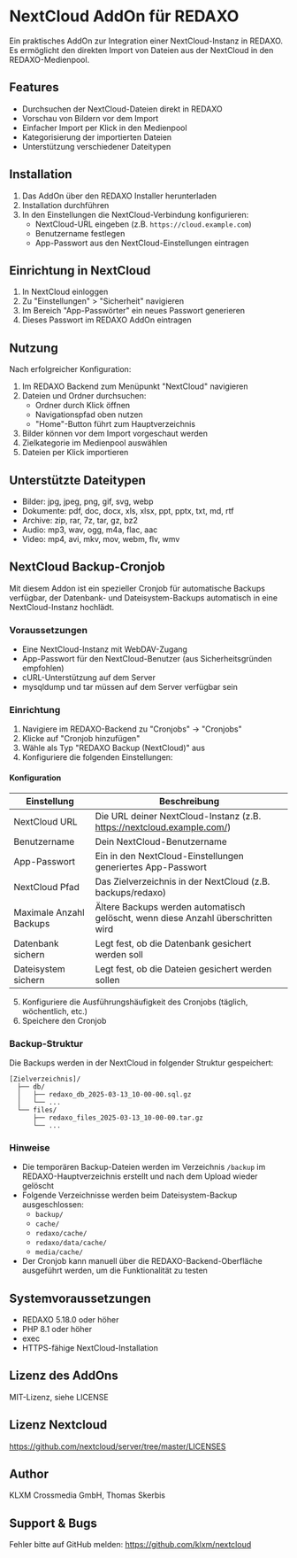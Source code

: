 # NextCloud AddOn für REDAXO

Ein praktisches AddOn zur Integration einer NextCloud-Instanz in REDAXO. Es ermöglicht den direkten Import von Dateien aus der NextCloud in den REDAXO-Medienpool.

## Features

- Durchsuchen der NextCloud-Dateien direkt in REDAXO
- Vorschau von Bildern vor dem Import
- Einfacher Import per Klick in den Medienpool
- Kategorisierung der importierten Dateien
- Unterstützung verschiedener Dateitypen

## Installation 

1. Das AddOn über den REDAXO Installer herunterladen
2. Installation durchführen
3. In den Einstellungen die NextCloud-Verbindung konfigurieren:
   - NextCloud-URL eingeben (z.B. `https://cloud.example.com`)
   - Benutzername festlegen
   - App-Passwort aus den NextCloud-Einstellungen eintragen

## Einrichtung in NextCloud

1. In NextCloud einloggen
2. Zu "Einstellungen" > "Sicherheit" navigieren
3. Im Bereich "App-Passwörter" ein neues Passwort generieren
4. Dieses Passwort im REDAXO AddOn eintragen

## Nutzung

Nach erfolgreicher Konfiguration:

1. Im REDAXO Backend zum Menüpunkt "NextCloud" navigieren
2. Dateien und Ordner durchsuchen:
   - Ordner durch Klick öffnen
   - Navigationspfad oben nutzen
   - "Home"-Button führt zum Hauptverzeichnis
3. Bilder können vor dem Import vorgeschaut werden
4. Zielkategorie im Medienpool auswählen
5. Dateien per Klick importieren

## Unterstützte Dateitypen

- Bilder: jpg, jpeg, png, gif, svg, webp
- Dokumente: pdf, doc, docx, xls, xlsx, ppt, pptx, txt, md, rtf
- Archive: zip, rar, 7z, tar, gz, bz2
- Audio: mp3, wav, ogg, m4a, flac, aac
- Video: mp4, avi, mkv, mov, webm, flv, wmv

## NextCloud Backup-Cronjob

Mit diesem Addon ist ein spezieller Cronjob für automatische Backups verfügbar, der Datenbank- und Dateisystem-Backups automatisch in eine NextCloud-Instanz hochlädt.

### Voraussetzungen

- Eine NextCloud-Instanz mit WebDAV-Zugang
- App-Passwort für den NextCloud-Benutzer (aus Sicherheitsgründen empfohlen)
- cURL-Unterstützung auf dem Server
- mysqldump und tar müssen auf dem Server verfügbar sein

### Einrichtung

1. Navigiere im REDAXO-Backend zu "Cronjobs" → "Cronjobs"
2. Klicke auf "Cronjob hinzufügen"
3. Wähle als Typ "REDAXO Backup (NextCloud)" aus
4. Konfiguriere die folgenden Einstellungen:

#### Konfiguration

| Einstellung | Beschreibung |
|-------------|--------------|
| NextCloud URL | Die URL deiner NextCloud-Instanz (z.B. https://nextcloud.example.com/) |
| Benutzername | Dein NextCloud-Benutzername |
| App-Passwort | Ein in den NextCloud-Einstellungen generiertes App-Passwort |
| NextCloud Pfad | Das Zielverzeichnis in der NextCloud (z.B. backups/redaxo) |
| Maximale Anzahl Backups | Ältere Backups werden automatisch gelöscht, wenn diese Anzahl überschritten wird |
| Datenbank sichern | Legt fest, ob die Datenbank gesichert werden soll |
| Dateisystem sichern | Legt fest, ob die Dateien gesichert werden sollen |

5. Konfiguriere die Ausführungshäufigkeit des Cronjobs (täglich, wöchentlich, etc.)
6. Speichere den Cronjob

### Backup-Struktur

Die Backups werden in der NextCloud in folgender Struktur gespeichert:

```
[Zielverzeichnis]/
  ├── db/
  │   ├── redaxo_db_2025-03-13_10-00-00.sql.gz
  │   └── ...
  └── files/
      ├── redaxo_files_2025-03-13_10-00-00.tar.gz
      └── ...
```

### Hinweise

- Die temporären Backup-Dateien werden im Verzeichnis `/backup` im REDAXO-Hauptverzeichnis erstellt und nach dem Upload wieder gelöscht
- Folgende Verzeichnisse werden beim Dateisystem-Backup ausgeschlossen:
  - `backup/`
  - `cache/`
  - `redaxo/cache/`
  - `redaxo/data/cache/`
  - `media/cache/`
- Der Cronjob kann manuell über die REDAXO-Backend-Oberfläche ausgeführt werden, um die Funktionalität zu testen

## Systemvoraussetzungen

- REDAXO 5.18.0 oder höher
- PHP 8.1 oder höher
- exec
- HTTPS-fähige NextCloud-Installation

## Lizenz des AddOns

MIT-Lizenz, siehe LICENSE

## Lizenz Nextcloud 

https://github.com/nextcloud/server/tree/master/LICENSES

## Author

KLXM Crossmedia GmbH, Thomas Skerbis

## Support & Bugs

Fehler bitte auf GitHub melden: https://github.com/klxm/nextcloud
